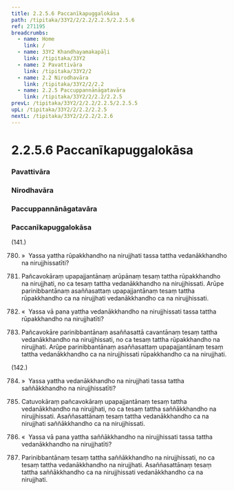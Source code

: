 ```yaml
---
title: 2.2.5.6 Paccanīkapuggalokāsa
path: /tipitaka/33Y2/2/2.2/2.2.5/2.2.5.6
ref: 271195
breadcrumbs:
  - name: Home
    link: /
  - name: 33Y2 Khandhayamakapāḷi
    link: /tipitaka/33Y2
  - name: 2 Pavattivāra
    link: /tipitaka/33Y2/2
  - name: 2.2 Nirodhavāra
    link: /tipitaka/33Y2/2/2.2
  - name: 2.2.5 Paccuppannānāgatavāra
    link: /tipitaka/33Y2/2/2.2/2.2.5
prevL: /tipitaka/33Y2/2/2.2/2.2.5/2.2.5.5
upL: /tipitaka/33Y2/2/2.2/2.2.5
nextL: /tipitaka/33Y2/2/2.2/2.2.6
---
```


# 2.2.5.6 Paccanīkapuggalokāsa

### Pavattivāra

### Nirodhavāra

### Paccuppannānāgatavāra

### Paccanīkapuggalokāsa

(141.)

780. »  Yassa yattha rūpakkhandho na nirujjhati tassa tattha vedanākkhandho na nirujjhissatīti?

781. Pañcavokāraṃ upapajjantānaṃ arūpānaṃ tesaṃ tattha rūpakkhandho na nirujjhati, no ca tesaṃ tattha vedanākkhandho na nirujjhissati. Arūpe parinibbantānaṃ asaññasattaṃ upapajjantānaṃ tesaṃ tattha rūpakkhandho ca na nirujjhati vedanākkhandho ca na nirujjhissati.

782. «  Yassa vā pana yattha vedanākkhandho na nirujjhissati tassa tattha rūpakkhandho na nirujjhatīti?

783. Pañcavokāre parinibbantānaṃ asaññasattā cavantānaṃ tesaṃ tattha vedanākkhandho na nirujjhissati, no ca tesaṃ tattha rūpakkhandho na nirujjhati. Arūpe parinibbantānaṃ asaññasattaṃ upapajjantānaṃ tesaṃ tattha vedanākkhandho ca na nirujjhissati rūpakkhandho ca na nirujjhati.

(142.)

784. »  Yassa yattha vedanākkhandho na nirujjhati tassa tattha saññākkhandho na nirujjhissatīti?

785. Catuvokāraṃ pañcavokāraṃ upapajjantānaṃ tesaṃ tattha vedanākkhandho na nirujjhati, no ca tesaṃ tattha saññākkhandho na nirujjhissati. Asaññasattānaṃ tesaṃ tattha vedanākkhandho ca na nirujjhati saññākkhandho ca na nirujjhissati.

786. «  Yassa vā pana yattha saññākkhandho na nirujjhissati tassa tattha vedanākkhandho na nirujjhatīti?

787. Parinibbantānaṃ tesaṃ tattha saññākkhandho na nirujjhissati, no ca tesaṃ tattha vedanākkhandho na nirujjhati. Asaññasattānaṃ tesaṃ tattha saññākkhandho ca na nirujjhissati vedanākkhandho ca na nirujjhati.


